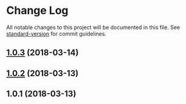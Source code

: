 # Change Log

All notable changes to this project will be documented in this file. See [standard-version](https://github.com/conventional-changelog/standard-version) for commit guidelines.

<a name="1.0.3"></a>
## [1.0.3](https://github.com/antongolub/repeater/compare/v1.0.2...v1.0.3) (2018-03-14)



<a name="1.0.2"></a>
## [1.0.2](https://github.com/antongolub/repeater/compare/v1.0.1...v1.0.2) (2018-03-13)



<a name="1.0.1"></a>
## 1.0.1 (2018-03-13)
